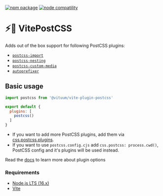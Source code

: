 <a href="https://npmjs.com/package/@vituum/vite-plugin-postcss"><img src="https://img.shields.io/npm/v/@vituum/vite-plugin-postcss.svg" alt="npm package"></a>
<a href="https://nodejs.org/en/about/releases/"><img src="https://img.shields.io/node/v/@vituum/vite-plugin-postcss.svg" alt="node compatility"></a>

# ⚡️🎨 VitePostCSS
Adds out of the box support for following PostCSS plugins:
* [`postcss-import`](https://www.npmjs.com/package/postcss-import)
* [`postcss-nesting`](https://www.npmjs.com/package/postcss-nesting)
* [`postcss-custom-media`](https://www.npmjs.com/package/postcss-custom-media)
* [`autoprefixer`](https://www.npmjs.com/package/autoprefixer)

## Basic usage

```js
import postcss from '@vituum/vite-plugin-postcss'

export default {
  plugins: [
    postcss()
  ]
}
```

* If you want to add more PostCSS plugins, add them via [css.postcss.plugins](https://vitejs.dev/config/shared-options.html#css-postcss).
* If you want to use `postcss.config.cjs` add `css.postcss: process.cwd()`, PostCSS config and it's plugins will be used instead.

Read the [docs](https://vituum.dev/plugins/postcss.html) to learn more about plugin options

### Requirements

- [Node.js LTS (16.x)](https://nodejs.org/en/download/)
- [Vite](https://vitejs.dev/)
